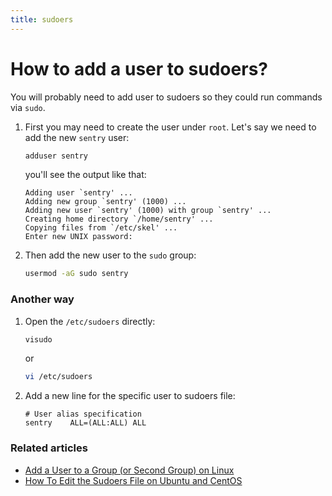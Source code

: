 ```yaml
---
title: sudoers
---
```


How to add a user to sudoers?
=============================

You will probably need to add user to sudoers so they could run commands via `sudo`.

1. First you may need to create the user under `root`.
Let's say we need to add the new `sentry` user:

    ```bash
    adduser sentry
    ```

    you'll see the output like that:

    ```
    Adding user `sentry' ...
    Adding new group `sentry' (1000) ...
    Adding new user `sentry' (1000) with group `sentry' ...
    Creating home directory `/home/sentry' ...
    Copying files from `/etc/skel' ...
    Enter new UNIX password: 
    ```

2. Then add the new user to the `sudo` group:

    ```bash
    usermod -aG sudo sentry
    ```

### Another way

1. Open the `/etc/sudoers` directly:

    ```bash
    visudo
    ```

    or

    ```bash
    vi /etc/sudoers
    ```

2. Add a new line for the specific user to sudoers file:

    ```
    # User alias specification
    sentry    ALL=(ALL:ALL) ALL
    ```

### Related articles

- [Add a User to a Group (or Second Group) on Linux](http://www.howtogeek.com/50787/add-a-user-to-a-group-or-second-group-on-linux/)
- [How To Edit the Sudoers File on Ubuntu and CentOS](https://www.digitalocean.com/community/tutorials/how-to-edit-the-sudoers-file-on-ubuntu-and-centos)
